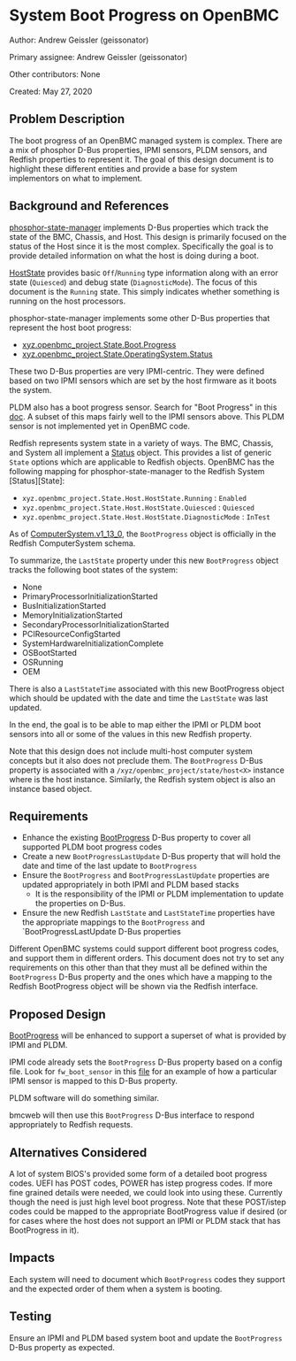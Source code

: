 # System Boot Progress on OpenBMC

Author: Andrew Geissler (geissonator)

Primary assignee: Andrew Geissler (geissonator)

Other contributors: None

Created: May 27, 2020

## Problem Description
The boot progress of an OpenBMC managed system is complex. There are a mix
of phosphor D-Bus properties, IPMI sensors, PLDM sensors, and Redfish
properties to represent it. The goal of this design document is to highlight
these different entities and provide a base for system implementors on what
to implement.

## Background and References
[phosphor-state-manager][1] implements D-Bus properties which track the state
of the BMC, Chassis, and Host. This design is primarily focused on the status
of the Host since it is the most complex. Specifically the goal is to provide
detailed information on what the host is doing during a boot.

[HostState][2] provides basic `Off`/`Running` type information along
with an error state (`Quiesced`) and debug state (`DiagnosticMode`). The focus
of this document is the `Running` state. This simply indicates whether something
is running on the host processors.

phosphor-state-manager implements some other D-Bus properties that represent
the host boot progress:

- [xyz.openbmc_project.State.Boot.Progress][3]
- [xyz.openbmc_project.State.OperatingSystem.Status][4]

These two D-Bus properties are very IPMI-centric. They were defined based on
two IPMI sensors which are set by the host firmware as it boots the system.

PLDM also has a boot progress sensor. Search for "Boot Progress" in this
[doc][5]. A subset of this maps fairly well to the IPMI sensors above. This
PLDM sensor is not implemented yet in OpenBMC code.

Redfish represents system state in a variety of ways. The BMC, Chassis,
and System all implement a [Status][6] object. This provides a list of generic
`State` options which are applicable to Redfish objects. OpenBMC has the
following mapping for phosphor-state-manager to the Redfish System
[Status][State]:
- `xyz.openbmc_project.State.Host.HostState.Running` : `Enabled`
- `xyz.openbmc_project.State.Host.HostState.Quiesced` : `Quiesced`
- `xyz.openbmc_project.State.Host.HostState.DiagnosticMode` : `InTest`

As of [ComputerSystem.v1_13_0][7], the `BootProgress` object is officially in
the Redfish ComputerSystem schema.

To summarize, the `LastState` property under this new `BootProgress` object
tracks the following boot states of the system:

- None
- PrimaryProcessorInitializationStarted
- BusInitializationStarted
- MemoryInitializationStarted
- SecondaryProcessorInitializationStarted
- PCIResourceConfigStarted
- SystemHardwareInitializationComplete
- OSBootStarted
- OSRunning
- OEM

There is also a `LastStateTime` associated with this new BootProgress object
which should be updated with the date and time the `LastState` was last
updated.

In the end, the goal is to be able to map either the IPMI or PLDM boot sensors
into all or some of the values in this new Redfish property.

Note that this design does not include multi-host computer system concepts but
it also does not preclude them. The `BootProgress` D-Bus property is associated
with a `/xyz/openbmc_project/state/host<X>` instance where <X> is the host
instance. Similarly, the Redfish system object is also an instance based
object.

## Requirements
- Enhance the existing [BootProgress][3] D-Bus property to cover all supported
  PLDM boot progress codes
- Create a new `BootProgressLastUpdate` D-Bus property that will hold the
  date and time of the last update to `BootProgress`
- Ensure the `BootProgress` and `BootProgressLastUpdate` properties are updated
  appropriately in both IPMI and PLDM based stacks
  - It is the responsibility of the IPMI or PLDM implementation to update
    the properties on D-Bus.
- Ensure the new Redfish `LastState` and `LastStateTime` properties
  have the appropriate mappings to the `BootProgress` and
  `BootProgressLastUpdate D-Bus properties

Different OpenBMC systems could support different boot progress codes, and
support them in different orders. This document does not try to set any
requirements on this other than that they must all be defined within
the `BootProgress` D-Bus property and the ones which have a mapping
to the Redfish BootProgress object will be shown via the Redfish interface.

## Proposed Design
[BootProgress][3] will be enhanced to support a superset of what is provided
by IPMI and PLDM.

IPMI code already sets the `BootProgress` D-Bus property based on a config
file. Look for `fw_boot_sensor` in this [file][8] for an example of how a
particular IPMI sensor is mapped to this D-Bus property.

PLDM software will do something similar.

bmcweb will then use this `BootProgress` D-Bus interface to respond
appropriately to Redfish requests.

## Alternatives Considered
A lot of system BIOS's provided some form of a detailed boot progress codes.
UEFI has POST codes, POWER has istep progress codes. If more fine grained
details were needed, we could look into using these. Currently though the
need is just high level boot progress. Note that these POST/istep codes
could be mapped to the appropriate BootProgress value if desired (or for
cases where the host does not support an IPMI or PLDM stack that has
BootProgress in it).

## Impacts
Each system will need to document which `BootProgress` codes they support
and the expected order of them when a system is booting.

## Testing
Ensure an IPMI and PLDM based system boot and update the `BootProgress` D-Bus
property as expected.


[1]: https://github.com/openbmc/phosphor-state-manager#state-tracking-and-control
[2]: https://github.com/openbmc/phosphor-dbus-interfaces/blob/master/xyz/openbmc_project/State/Host.interface.yaml
[3]: https://github.com/openbmc/phosphor-dbus-interfaces/blob/master/xyz/openbmc_project/State/Boot/Progress.interface.yaml
[4]: https://github.com/openbmc/phosphor-dbus-interfaces/blob/master/xyz/openbmc_project/State/OperatingSystem/Status.interface.yaml
[5]: https://www.dmtf.org/sites/default/files/standards/documents/DSP0249_1.0.0.pdf
[6]: http://redfish.dmtf.org/schemas/v1/Resource.json#/definitions/Status
[7]: https://redfish.dmtf.org/schemas/v1/ComputerSystem.v1_13_0.json
[8]: https://github.com/openbmc/meta-ibm/blob/master/recipes-phosphor/configuration/acx22-yaml-config/acx22-ipmi-sensors-mrw.yaml
